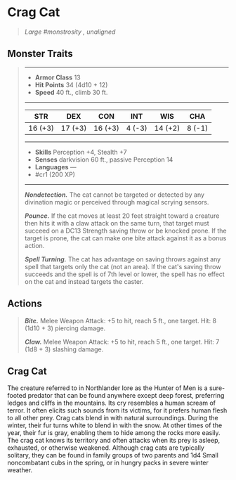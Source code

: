 # Crag Cat
>*Large #monstrosity , unaligned*
## Monster Traits
>___
>- **Armor Class** 13
>- **Hit Points** 34 (4d10 + 12)
>- **Speed** 40 ft., climb 30 ft.
>___
>|STR|DEX|CON|INT|WIS|CHA|
>|:---:|:---:|:---:|:---:|:---:|:---:|
>|16 (+3)|17 (+3)|16 (+3)|4 (-3)|14 (+2)|8 (-1)|
>___
>- **Skills** Perception +4, Stealth +7
>- **Senses** darkvision 60 ft., passive Perception 14
>- **Languages** —
>- #cr1 (200 XP)
>___
>***Nondetection.*** The cat cannot be targeted or detected by any divination magic or perceived through magical scrying sensors.  
>
>***Pounce.*** If the cat moves at least 20 feet straight toward a creature then hits it with a claw attack on the same turn, that target must succeed on a DC13 Strength saving throw or be knocked prone. If the target is prone, the cat can make one bite attack against it as a bonus action.  
>
>***Spell Turning.*** The cat has advantage on saving throws against any spell that targets only the cat (not an area). If the cat's saving throw succeeds and the spell is of 7th level or lower, the spell has no effect on the cat and instead targets the caster.  
>
## Actions
>***Bite.*** Melee Weapon Attack: +5 to hit, reach 5 ft., one target. Hit: 8 (1d10 + 3) piercing damage.  
>
>***Claw.*** Melee Weapon Attack: +5 to hit, reach 5 ft., one target. Hit: 7 (1d8 + 3) slashing damage.
## Crag Cat
The creature referred to in Northlander lore as the Hunter of Men is a sure-footed predator that can be found anywhere except deep forest, preferring ledges and cliffs in the mountains. Its cry resembles a human scream of terror. It often elicits such sounds from its victims, for it prefers human flesh to all other prey.
Crag cats blend in with natural surroundings. During the winter, their fur turns white to blend in with the snow. At other times of the year, their fur is gray, enabling them to hide among the rocks more easily.
The crag cat knows its territory and often attacks when its prey is asleep, exhausted, or otherwise weakened. Although crag cats are typically solitary, they can be found in family groups of two parents and 1d4 Small noncombatant cubs in the spring, or in hungry packs in severe winter weather.